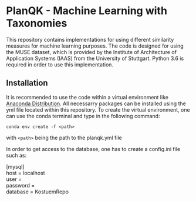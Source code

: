 # PlanQK - Machine Learning with Taxonomies
This repository contains implementations for using different similarity measures for machine learning purposes.
The code is designed for using the MUSE dataset, which is provided by the Institute of Architecture of Application Systems (IAAS) from the University of Stuttgart.
Python 3.6 is required in order to use this implementation.

## Installation
It is recommended to use the code within a virtual environment like [Anaconda Distribution](https://www.anaconda.com/distribution).
All necessarry packages can be installed using the yml file located within this repository.
To create the virtual environment, one can use the conda terminal and type in the following command:

`conda env create -f <path>`

with `<path>` being the path to the planqk.yml file

In order to get access to the database, one has to create a config.ini file such as:

[mysql]<br/>
host = localhost<br/>
user = <br/>
password = <br/>
database = KostuemRepo<br/>
